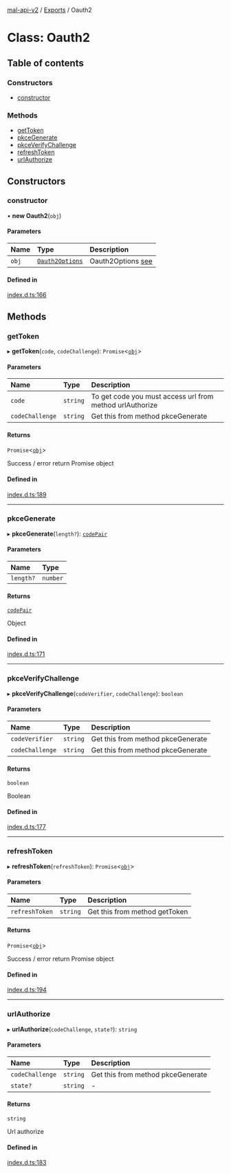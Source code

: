 [mal-api-v2](../../README.md) / [Exports](../modules.md) / Oauth2

# Class: Oauth2

## Table of contents

### Constructors

-   [constructor](Oauth2.md#constructor)

### Methods

-   [getToken](Oauth2.md#gettoken)
-   [pkceGenerate](Oauth2.md#pkcegenerate)
-   [pkceVerifyChallenge](Oauth2.md#pkceverifychallenge)
-   [refreshToken](Oauth2.md#refreshtoken)
-   [urlAuthorize](Oauth2.md#urlauthorize)

## Constructors

### constructor

• **new Oauth2**(`obj`)

#### Parameters

| Name  | Type                                              | Description                                         |
| :---- | :------------------------------------------------ | :-------------------------------------------------- |
| `obj` | [`Oauth2Options`](../interfaces/Oauth2Options.md) | Oauth2Options [see](../interfaces/Oauth2Options.md) |

#### Defined in

[index.d.ts:166](https://github.com/droidxrx/mal-api-v2/blob/8b67e4b/lib/index.d.ts#L166)

## Methods

### getToken

▸ **getToken**(`code`, `codeChallenge`): `Promise`<[`obj`](../interfaces/obj.md)\>

#### Parameters

| Name            | Type     | Description                                              |
| :-------------- | :------- | :------------------------------------------------------- |
| `code`          | `string` | To get code you must access url from method urlAuthorize |
| `codeChallenge` | `string` | Get this from method pkceGenerate                        |

#### Returns

`Promise`<[`obj`](../interfaces/obj.md)\>

Success / error return Promise object

#### Defined in

[index.d.ts:189](https://github.com/droidxrx/mal-api-v2/blob/8b67e4b/lib/index.d.ts#L189)

---

### pkceGenerate

▸ **pkceGenerate**(`length?`): [`codePair`](../interfaces/codePair.md)

#### Parameters

| Name      | Type     |
| :-------- | :------- |
| `length?` | `number` |

#### Returns

[`codePair`](../interfaces/codePair.md)

Object

#### Defined in

[index.d.ts:171](https://github.com/droidxrx/mal-api-v2/blob/8b67e4b/lib/index.d.ts#L171)

---

### pkceVerifyChallenge

▸ **pkceVerifyChallenge**(`codeVerifier`, `codeChallenge`): `boolean`

#### Parameters

| Name            | Type     | Description                       |
| :-------------- | :------- | :-------------------------------- |
| `codeVerifier`  | `string` | Get this from method pkceGenerate |
| `codeChallenge` | `string` | Get this from method pkceGenerate |

#### Returns

`boolean`

Boolean

#### Defined in

[index.d.ts:177](https://github.com/droidxrx/mal-api-v2/blob/8b67e4b/lib/index.d.ts#L177)

---

### refreshToken

▸ **refreshToken**(`refreshToken`): `Promise`<[`obj`](../interfaces/obj.md)\>

#### Parameters

| Name           | Type     | Description                   |
| :------------- | :------- | :---------------------------- |
| `refreshToken` | `string` | Get this from method getToken |

#### Returns

`Promise`<[`obj`](../interfaces/obj.md)\>

Success / error return Promise object

#### Defined in

[index.d.ts:194](https://github.com/droidxrx/mal-api-v2/blob/8b67e4b/lib/index.d.ts#L194)

---

### urlAuthorize

▸ **urlAuthorize**(`codeChallenge`, `state?`): `string`

#### Parameters

| Name            | Type     | Description                       |
| :-------------- | :------- | :-------------------------------- |
| `codeChallenge` | `string` | Get this from method pkceGenerate |
| `state?`        | `string` | -                                 |

#### Returns

`string`

Url authorize

#### Defined in

[index.d.ts:183](https://github.com/droidxrx/mal-api-v2/blob/8b67e4b/lib/index.d.ts#L183)
